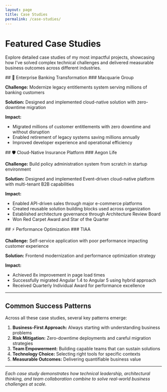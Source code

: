 ```yaml
---
layout: page
title: Case Studies
permalink: /case-studies/
---
```


# Featured Case Studies

Explore detailed case studies of my most impactful projects, showcasing how I've solved complex technical challenges and delivered measurable business outcomes across different industries.

<div class="case-studies-grid" markdown="1">
<div class="case-study-preview" markdown="1">
## 🏦 Enterprise Banking Transformation
### Macquarie Group

**Challenge:** Modernize legacy entitlements system serving millions of banking customers

**Solution:** Designed and implemented cloud-native solution with zero-downtime migration

**Impact:**
- Migrated millions of customer entitlements with zero downtime and without disruption
- Enabled retirement of legacy systems saving millions annually
- Improved developer experience and operational efficiency
</div>

<div class="case-study-preview" markdown="1">
## 🛡️ Cloud-Native Insurance Platform
### Aegon Life

**Challenge:** Build policy administration system from scratch in startup environment

**Solution:** Designed and implemented Event-driven cloud-native platform with multi-tenant B2B capabilities

**Impact:**
- Enabled API-driven sales through major e-commerce platforms
- Created reusable solution building blocks used across organization
- Established architecture governance through Architecture Review Board
- Won Red Carpet Award and Star of the Quarter
</div>
<div class="case-study-preview" markdown="1">
## ⚡ Performance Optimization
### TIAA

**Challenge:** Self-service application with poor performance impacting customer experience

**Solution:** Frontend modernization and performance optimization strategy

**Impact:**
- Achieved 8x improvement in page load times
- Successfully migrated Angular 1.4 to Angular 5 using hybrid approach
- Received Quarterly Individual Award for performance excellence
</div>

</div>

---
## Common Success Patterns

Across all these case studies, several key patterns emerge:

1. **Business-First Approach:** Always starting with understanding business problems
2. **Risk Mitigation:** Zero-downtime deployments and careful migration strategies
3. **Team Empowerment:** Building capable teams that can sustain solutions
4. **Technology Choice:** Selecting right tools for specific contexts
5. **Measurable Outcomes:** Delivering quantifiable business value

---

*Each case study demonstrates how technical leadership, architectural thinking, and team collaboration combine to solve real-world business challenges at scale.*